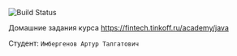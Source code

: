 ![Build Status](https://github.com/Kopu4ino/Java-2023/actions/workflows/build.yml/badge.svg)

Домашние задания курса https://fintech.tinkoff.ru/academy/java

Студент: `Имбергенов Артур Талгатович`
